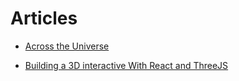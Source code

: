 # Articles

* [Across the Universe](https://www.jesuisundev.com/en/across-the-universe/)

* [Building a 3D interactive With React and ThreeJS](https://medium.com/swlh/building-a-3d-interactive-with-react-and-threejs-70dfd212bf67)

